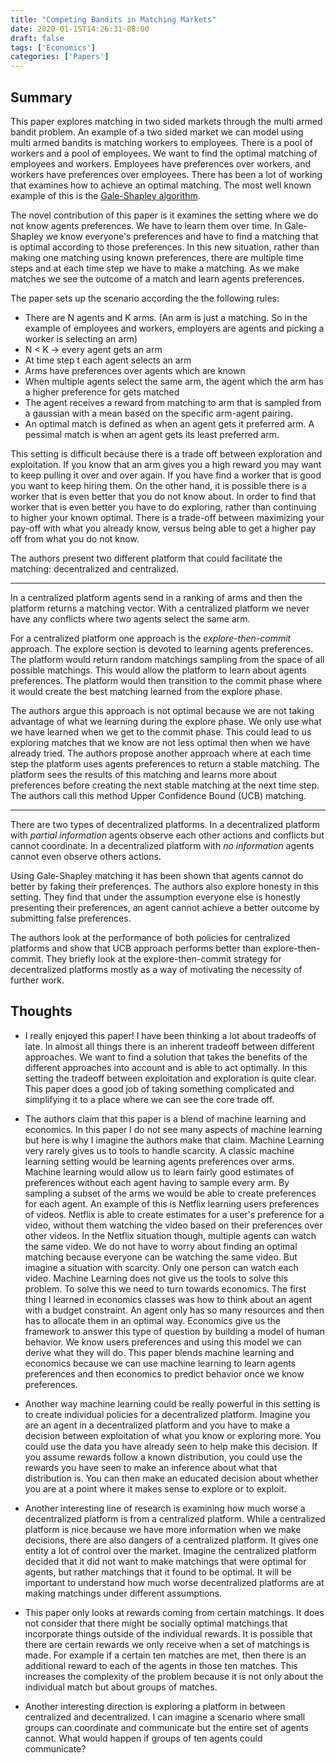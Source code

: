 ```yaml
---
title: "Competing Bandits in Matching Markets"
date: 2020-01-15T14:26:31-08:00
draft: false
tags: ['Economics']
categories: ['Papers']
---
```


## Summary

This paper explores matching in two sided markets through the multi armed bandit problem. An example of a two sided market we can model using multi armed bandits is matching workers to employees. There is a pool of workers and a pool of employees. We want to find the optimal matching of employees and workers. Employees have preferences over workers, and workers have preferences over employees. There has been a lot of working that examines how to achieve an optimal matching. The most well known example of this is the [Gale-Shapley algorithm](http://www.eecs.harvard.edu/cs286r/courses/fall09/papers/galeshapley.pdf).

The novel contribution of this paper is it examines the setting where we do not know agents preferences. We have to learn them over time. In Gale-Shapley we know everyone's preferences and have to find a matching that is optimal according to those preferences. In this new situation, rather than making one matching using known preferences, there are multiple time steps and at each time step we have to make a matching. As we make matches we see the outcome of a match and learn agents preferences.

The paper sets up the scenario according the the following rules:

- There are N agents and K arms. (An arm is just a matching. So in the example of employees and workers, employers are agents and picking a worker is selecting an arm)
- N < K &rarr; every agent gets an arm
- At time step t each agent selects an arm
- Arms have preferences over agents which are known
- When multiple agents select the same arm, the agent which the arm has a higher preference for gets matched
- The agent receives a reward from matching to arm that is sampled from a gaussian with a mean based on the specific arm-agent pairing.
- An optimal match is defined as when an agent gets it preferred arm. A pessimal match is when an agent gets its least preferred arm.

This setting is difficult because there is a trade off between exploration and exploitation. If you know that an arm gives you a high reward you may want to keep pulling it over and over again. If you have find a worker that is good you want to keep hiring them. On the other hand, it is possible there is a worker that is even better that you do not know about. In order to find that worker that is even better you have to do exploring, rather than continuing to higher your known optimal. There is a trade-off between maximizing your pay-off with what you already know, versus being able to get a higher pay off from what you do not know.

The authors present two different platform that could facilitate the matching: decentralized and centralized.

* * *

In a centralized platform agents send in a ranking of arms and then the platform returns a matching vector. With a centralized platform we never have any conflicts where two agents select the same arm.

For a centralized platform one approach is the *explore-then-commit* approach. The explore section is devoted to learning agents preferences. The platform would return random matchings sampling from the space of all possible matchings. This would allow the platform to learn about agents preferences. The platform would then transition to the commit phase where it would create the best matching learned from the explore phase.

The authors argue this approach is not optimal because we are not taking advantage of what we learning during the explore phase. We only use what we have learned when we get to the commit phase. This could lead to us exploring matches that we know are not less optimal then when we have already tried. The authors propose another approach where at each time step the platform uses agents preferences to return a stable matching. The platform sees the results of this matching and learns more about preferences before creating the next stable matching at the next time step. The authors call this method Upper Confidence Bound (UCB) matching.

* * *

There are two types of decentralized platforms. In a decentralized platform with *partial information* agents observe each other actions and conflicts but cannot coordinate. In a decentralized platform with *no information* agents cannot even observe others actions.

Using Gale-Shapley matching it has been shown that agents cannot do better by faking their preferences. The authors also explore honesty in this setting. They find that under the assumption everyone else is honestly presenting their preferences, an agent cannot achieve a better outcome by submitting false preferences.

The authors look at the performance of both policies for centralized platforms and show that UCB approach performs better than explore-then-commit. They briefly look at the explore-then-commit strategy for decentralized platforms mostly as a way of motivating the necessity of further work.

## Thoughts

- I really enjoyed this paper! I have been thinking a lot about tradeoffs of late. In almost all things there is an inherent tradeoff between different approaches. We want to find a solution that takes the benefits of the different approaches into account and is able to act optimally. In this setting the tradeoff between exploitation and exploration is quite clear. This paper does a good job of taking something complicated and simplifying it to a place where we can see the core trade off.

-  The authors claim that this paper is a blend of machine learning and economics. In this paper I do not see many aspects of machine learning but here is why I imagine the authors make that claim. Machine Learning very rarely gives us to tools to handle scarcity. A classic machine learning setting would be learning agents preferences over arms. Machine learning would allow us to learn fairly good estimates of preferences without each agent having to sample every arm. By sampling a subset of the arms we would be able to create preferences for each agent. An example of this is Netflix learning users preferences of videos. Netflix is able to create estimates for a user's preference for a video, without them watching the video based on their preferences over other videos. In the Netflix situation though, multiple agents can watch the same video. We do not have to worry about finding an optimal matching because everyone can be watching the same video. But imagine a situation with scarcity. Only one person can watch each video. Machine Learning does not give us the tools to solve this problem. To solve this we need to turn towards economics. The first thing I learned in economics classes was how to think about an agent with a budget constraint. An agent only has so many resources and then has to allocate them in an optimal way. Economics give us the framework to answer this type of question by building a model of human behavior. We know users preferences and using this model we can derive what they will do. This paper blends machine learning and economics because we can use machine learning to learn agents preferences and then economics to predict behavior once we know preferences.


- Another way machine learning could be really powerful in this setting is to create individual policies for a decentralized platform. Imagine you are an agent in a decentralized platform and you have to make a decision between exploitation of what you know or exploring more. You could use the data you have already seen to help make this decision. If you assume rewards follow a known distribution, you could use the rewards you have seen to make an inference about what that distribution is. You can then make an educated decision about whether you are at a point where it makes sense to explore or to exploit.

- Another interesting line of research is examining how much worse a decentralized platform is from a centralized platform. While a centralized platform is nice because we have more information when we make decisions, there are also dangers of a centralized platform. It gives one entity a lot of control over the market. Imagine the centralized platform decided that it did not want to make matchings that were optimal for agents, but rather matchings that it found to be optimal. It will be important to understand how much worse decentralized platforms are at making matchings under different assumptions.

- This paper only looks at rewards coming from certain matchings. It does not consider that there might be socially optimal matchings that incorporate things outside of the individual rewards. It is possible that there are certain rewards we only receive when a set of matchings is made. For example if a certain ten matches are met, then there is an additional reward to each of the agents in those ten matches. This increases the complexity of the problem because it is not only about the individual match but about groups of matches.

- Another interesting direction is exploring a platform in between centralized and decentralized. I can imagine a scenario where small groups can coordinate and communicate but the entire set of agents cannot. What would happen if groups of ten agents could communicate?
